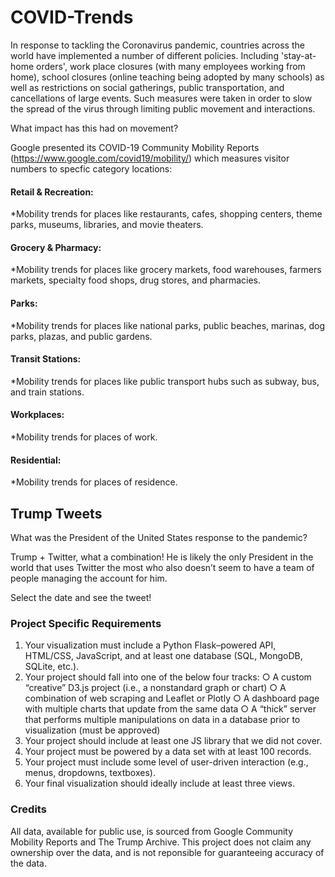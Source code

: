 # COVID-Trends

In response to tackling the Coronavirus pandemic, countries across the world have implemented a number of different policies. Including 'stay-at-home orders', work place closures (with many employees working from home), school closures (online teaching being adopted by many schools) as well as restrictions on social gatherings, public transportation, and cancellations of large events.  Such measures were taken in order to slow the spread of the virus through limiting public movement and interactions.

What impact has this had on movement?

Google presented its COVID-19 Community Mobility Reports  (https://www.google.com/covid19/mobility/) which measures visitor numbers to specfic category locations:

#### Retail & Recreation:
*Mobility trends for places like restaurants, cafes, shopping centers, theme parks, museums, libraries, and movie theaters. 

#### Grocery & Pharmacy: 
*Mobility trends for places like grocery markets, food warehouses, farmers markets, specialty food shops, drug stores, and pharmacies. 

#### Parks: 
*Mobility trends for places like national parks, public beaches, marinas, dog parks, plazas, and public gardens. 

#### Transit Stations: 
*Mobility trends for places like public transport hubs such as subway, bus, and train stations. 

#### Workplaces: 
*Mobility trends for places of work. 

#### Residential: 
*Mobility trends for places of residence. 

## Trump Tweets

What was the President of the United States response to the pandemic?

Trump + Twitter, what a combination! He is likely the only President in the world that uses Twitter the most who also doesn’t seem to have a team of people managing the account for him. 

Select the date and see the tweet!



### Project Specific Requirements
1. Your visualization must include a Python Flask–powered API, HTML/CSS, JavaScript, and at least one database (SQL, MongoDB, SQLite, etc.).
2. Your project should fall into one of the below four tracks:
○ A custom “creative” D3.js project (i.e., a nonstandard graph or chart)
○ A combination of web scraping and Leaflet or Plotly
○ A dashboard page with multiple charts that update from the same data
○ A “thick” server that performs multiple manipulations on data in a database prior to visualization (must be approved)
3. Your project should include at least one JS library that we did not cover.
4. Your project must be powered by a data set with at least 100 records.
5. Your project must include some level of user-driven interaction (e.g., menus, dropdowns, textboxes).
6. Your final visualization should ideally include at least three views.

### Credits
All data, available for public use, is sourced from Google Community Mobility Reports and The Trump Archive. This project does not claim any ownership over the data, and is not reponsible for guaranteeing accuracy of the data.



